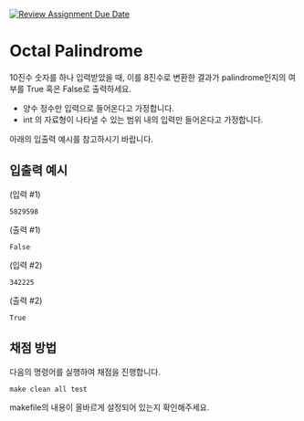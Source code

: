 [![Review Assignment Due Date](https://classroom.github.com/assets/deadline-readme-button-24ddc0f5d75046c5622901739e7c5dd533143b0c8e959d652212380cedb1ea36.svg)](https://classroom.github.com/a/jmIydhyV)
# Octal Palindrome

10진수 숫자를 하나 입력받았을 때, 이를 8진수로 변환한 결과가 palindrome인지의 여부를 True 혹은 False로 출력하세요.
* 양수 정수만 입력으로 들어온다고 가정합니다.
* int 의 자료형이 나타낼 수 있는 범위 내의 입력만 들어온다고 가정합니다.

아래의 입출력 예시를 참고하시기 바랍니다.

## 입출력 예시
(입력 #1)
```
5829598
```
(출력 #1)
```
False
```
(입력 #2)
```
342225
```
(출력 #2)
```
True
```

## 채점 방법

다음의 명령어를 실행하여 채점을 진행합니다.

```Makefile
make clean all test
```

makefile의 내용이 올바르게 설정되어 있는지 확인해주세요.
